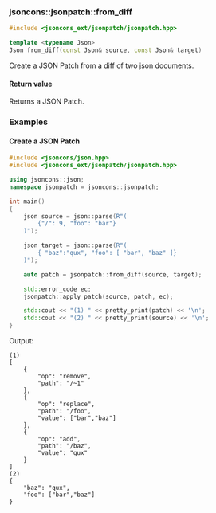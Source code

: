 ### jsoncons::jsonpatch::from_diff

```cpp
#include <jsoncons_ext/jsonpatch/jsonpatch.hpp>

template <typename Json>
Json from_diff(const Json& source, const Json& target)
```

Create a JSON Patch from a diff of two json documents.

#### Return value

Returns a JSON Patch.  

### Examples

#### Create a JSON Patch

```cpp
#include <jsoncons/json.hpp>
#include <jsoncons_ext/jsonpatch/jsonpatch.hpp>

using jsoncons::json;
namespace jsonpatch = jsoncons::jsonpatch;

int main()
{
    json source = json::parse(R"(
        {"/": 9, "foo": "bar"}
    )");

    json target = json::parse(R"(
        { "baz":"qux", "foo": [ "bar", "baz" ]}
    )");

    auto patch = jsonpatch::from_diff(source, target);

    std::error_code ec;
    jsonpatch::apply_patch(source, patch, ec);

    std::cout << "(1) " << pretty_print(patch) << '\n';
    std::cout << "(2) " << pretty_print(source) << '\n';
}
```
Output:
```
(1) 
[
    {
        "op": "remove",
        "path": "/~1"
    },
    {
        "op": "replace",
        "path": "/foo",
        "value": ["bar","baz"]
    },
    {
        "op": "add",
        "path": "/baz",
        "value": "qux"
    }
]
(2) 
{
    "baz": "qux",
    "foo": ["bar","baz"]
}
```

